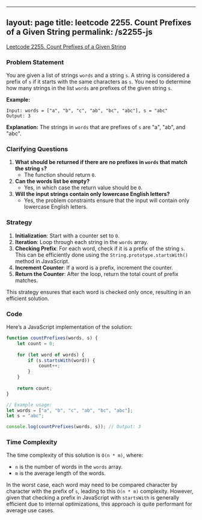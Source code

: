 
---
layout: page
title: leetcode 2255. Count Prefixes of a Given String
permalink: /s2255-js
---
[Leetcode 2255. Count Prefixes of a Given String](https://algoadvance.github.io/algoadvance/l2255)
### Problem Statement

You are given a list of strings `words` and a string `s`. A string is considered a prefix of `s` if it starts with the same characters as `s`. You need to determine how many strings in the list `words` are prefixes of the given string `s`.

**Example:**
```text
Input: words = ["a", "b", "c", "ab", "bc", "abc"], s = "abc"
Output: 3
```

**Explanation:**
The strings in `words` that are prefixes of `s` are "a", "ab", and "abc".

### Clarifying Questions

1. **What should be returned if there are no prefixes in `words` that match the string `s`?**
   - The function should return `0`.
2. **Can the words list be empty?**
   - Yes, in which case the return value should be `0`.
3. **Will the input strings contain only lowercase English letters?**
   - Yes, the problem constraints ensure that the input will contain only lowercase English letters.

### Strategy

1. **Initialization**: Start with a counter set to `0`.
2. **Iteration**: Loop through each string in the `words` array.
3. **Checking Prefix**: For each word, check if it is a prefix of the string `s`. This can be efficiently done using the `String.prototype.startsWith()` method in JavaScript.
4. **Increment Counter**: If a word is a prefix, increment the counter.
5. **Return the Counter**: After the loop, return the total count of prefix matches.

This strategy ensures that each word is checked only once, resulting in an efficient solution.

### Code

Here’s a JavaScript implementation of the solution:

```javascript
function countPrefixes(words, s) {
    let count = 0;
    
    for (let word of words) {
        if (s.startsWith(word)) {
            count++;
        }
    }
    
    return count;
}

// Example usage:
let words = ["a", "b", "c", "ab", "bc", "abc"];
let s = "abc";

console.log(countPrefixes(words, s)); // Output: 3
```

### Time Complexity

The time complexity of this solution is `O(n * m)`, where:
- `n` is the number of words in the `words` array.
- `m` is the average length of the words.

In the worst case, each word may need to be compared character by character with the prefix of `s`, leading to this `O(n * m)` complexity. However, given that checking a prefix in JavaScript with `startsWith` is generally efficient due to internal optimizations, this approach is quite performant for average use cases.